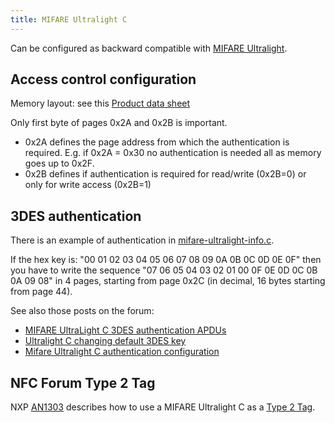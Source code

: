 ```yaml
---
title: MIFARE Ultralight C
---
```


Can be configured as backward compatible with [MIFARE Ultralight](/resources/rfid-tags/mifare-ultralight/).

## Access control configuration

Memory layout: see this [Product data sheet](http://www.nxp.com/documents/short_data_sheet/MF0ICU2_SDS.pdf)

Only first byte of pages 0x2A and 0x2B is important.

* 0x2A defines the page address from which the authentication is required. E.g. if 0x2A = 0x30 no authentication is needed all as memory goes up to 0x2F.
* 0x2B defines if authentication is required for read/write (0x2B=0) or only for write access (0x2B=1) 

##  3DES authentication

There is an example of authentication in [mifare-ultralight-info.c](https://github.com/nfc-tools/libfreefare/blob/master/examples/mifare-ultralight-info.c).

If the hex key is: "00 01 02 03 04 05 06 07 08 09 0A 0B 0C 0D 0E 0F" then you have to write the sequence "07 06 05 04 03 02 01 00 0F 0E 0D 0C 0B 0A 09 08" in 4 pages, starting from page 0x2C (in decimal, 16 bytes starting from page 44).

See also those posts on the forum:

* [MIFARE UltraLight C 3DES authentication APDUs](http://www.libnfc.org/community/topic/665/mifare-ultralight-c-3des-authentication-apdus/)
* [Ultralight C changing default 3DES key](http://www.libnfc.org/community/topic/624/ultralight-c-changing-default-3des-key/)
* [Mifare Ultralight C authentication configuration](http://www.libnfc.org/community/topic/785/mifare-ultralight-c-authentication-configuration/)

##  NFC Forum Type 2 Tag

NXP [AN1303](http://www.nxp.com/documents/application_note/AN1303.pdf) describes how to use a MIFARE Ultralight C as a [Type 2 Tag](/resources/nfc-tags/type-2/). 
